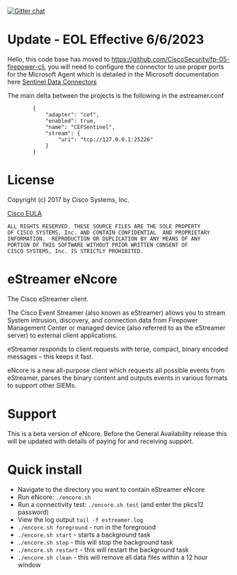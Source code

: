 [![Gitter chat](https://img.shields.io/badge/gitter-join%20chat-brightgreen.svg)](https://gitter.im/CiscoSecurity/Lobby "Gitter chat")
# Update - EOL Effective 6/6/2023

Hello, this code base has moved to https://github.com/CiscoSecurity/fp-05-firepower-cli, you will need to configure the connector to use proper ports for the Microsoft Agent which is detailed in the Microsoft documentation here [Sentinel Data Connectors](https://learn.microsoft.com/en-us/azure/sentinel/connect-data-sources)

The main delta between the projects is the following in the estreamer.conf

            {
                "adapter": "cef",
                "enabled": true,
                "name": "CEFSentinel",
                "stream": {
                    "uri": "tcp://127.0.0.1:25226"
                }
            }
            
            


# License

Copyright (c) 2017 by Cisco Systems, Inc.

[Cisco EULA](http://www.cisco.com/c/en/us/about/legal/cloud-and-software/software-terms.html)

    ALL RIGHTS RESERVED. THESE SOURCE FILES ARE THE SOLE PROPERTY
    OF CISCO SYSTEMS, Inc. AND CONTAIN CONFIDENTIAL  AND PROPRIETARY
    INFORMATION.  REPRODUCTION OR DUPLICATION BY ANY MEANS OF ANY
    PORTION OF THIS SOFTWARE WITHOUT PRIOR WRITTEN CONSENT OF
    CISCO SYSTEMS, Inc. IS STRICTLY PROHIBITED.

# eStreamer eNcore
The Cisco eStreamer client. 

The Cisco Event Streamer (also known as eStreamer) allows you to stream System intrusion,
discovery, and connection data from Firepower Management Center or managed device (also
referred to as the eStreamer server) to external client applications.

eStreamer responds to client requests with terse, compact, binary encoded messages – this
keeps it fast.

eNcore is a new all-purpose client which requests all possible events from eStreamer, parses
the binary content and outputs events in various formats to support other SIEMs.

# Support
This is a beta version of eNcore. Before the General Availability release this will be
updated with details of paying for and receiving support.

# Quick install
* Navigate to the directory you want to contain eStreamer eNcore
* Run eNcore: `./encore.sh`
* Run a connectivity test: `./encore.sh test` (and enter the pkcs12 password)
* View the log output `tail -f estreamer.log`
* `./encore.sh foreground` - run in the foreground
* `./encore.sh start` - starts a background task
* `./encore.sh stop` - this will stop the background task
* `./encore.sh restart` - this will restart the background task
* `./encore.sh clean` - this will remove all data files within a 12 hour window
